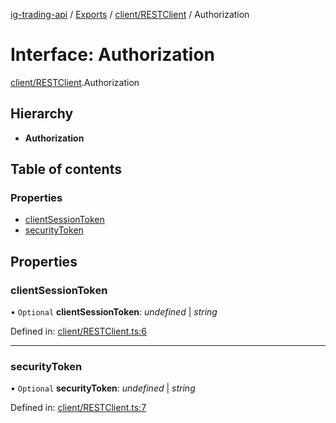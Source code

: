[ig-trading-api](../../README.md) / [Exports](../../modules.md) / [client/RESTClient](../../modules/client_restclient.md) / Authorization

# Interface: Authorization

[client/RESTClient](../../modules/client_restclient.md).Authorization

## Hierarchy

- **Authorization**

## Table of contents

### Properties

- [clientSessionToken](restclient.authorization.md#clientsessiontoken)
- [securityToken](restclient.authorization.md#securitytoken)

## Properties

### clientSessionToken

• `Optional` **clientSessionToken**: _undefined_ \| _string_

Defined in: [client/RESTClient.ts:6](https://github.com/bennycode/ig-trading-api/blob/d998514/src/client/RESTClient.ts#L6)

---

### securityToken

• `Optional` **securityToken**: _undefined_ \| _string_

Defined in: [client/RESTClient.ts:7](https://github.com/bennycode/ig-trading-api/blob/d998514/src/client/RESTClient.ts#L7)
